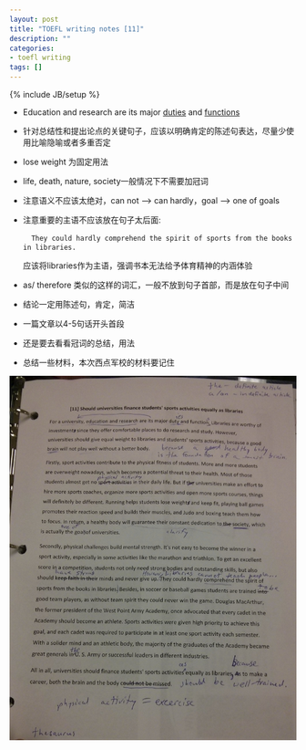 ```yaml
---
layout: post
title: "TOEFL writing notes [11]"
description: ""
categories: 
- toefl writing
tags: []
---
```

{% include JB/setup %}

* Education and research are its major <u>duties</u> and <u>functions</u>
* 针对总结性和提出论点的关键句子，应该以明确肯定的陈述句表达，尽量少使用比喻隐喻或者多重否定
* lose weight 为固定用法
* life, death, nature, society一般情况下不需要加冠词
* 注意语义不应该太绝对，can not --> can hardly，goal --> one of goals
* 注意重要的主语不应该放在句子太后面:
	
	 	They could hardly comprehend the spirit of sports from the books in libraries.
	 	
	 应该将libraries作为主语，强调书本无法给予体育精神的内涵体验
	 
* as/ therefore 类似的这样的词汇，一般不放到句子首部，而是放在句子中间
* 结论一定用陈述句，肯定，简洁
* 一篇文章以4-5句话开头首段
* 还是要去看看冠词的总结，用法
* 总结一些材料，本次西点军校的材料要记住


![morning](/img/uploads/2013/09/IMG_0079.jpg)
